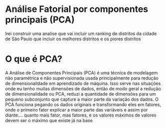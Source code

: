 # Análise Fatorial por componentes principais (PCA) 

Irei construir uma analise que vai incluir um ranking de distritos da cidade de São Paulo 
que incluir os melhores distritos e os piores distritos 

# O que é PCA?

A Análise de Componentes Principais (PCA) é uma técnica de modelagem não paramétrica e não supervisionada usada principalmente para redução de dimensionalidade em aprendizado de máquina. Isso serve nas situações onde eu tenho muitas dimensões de dados, então de modo geral a redução de dimensionalidade ou PCA, reduzi a quantidade de dimensões para um pequeno subconjunto que capture a maior parte da variação dos dados. O PCA funciona pegando os dados originais e transformando eles em fatores, onde o primeiro fator explicar a maior parte das variáveis e assim por diante…. quanto mais fator, mas fatores, e os valores máximos de valores devem ser o máximo que existe já na base 
